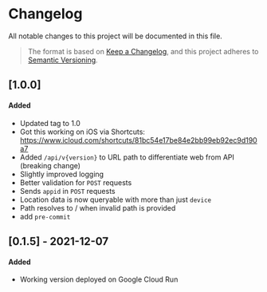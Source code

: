 # Changelog
All notable changes to this project will be documented in this file.

> The format is based on [Keep a Changelog](https://keepachangelog.com/en/1.0.0/),
and this project adheres to [Semantic Versioning](https://semver.org/spec/v2.0.0.html).

## [1.0.0]
#### Added
- Updated tag to 1.0
- Got this working on iOS via Shortcuts: https://www.icloud.com/shortcuts/81bc54e17be84e2bb99eb92ec9d190a7
- Added `/api/v{version}` to URL path to differentiate web from API (breaking change)
- Slightly improved logging
- Better validation for `POST` requests
- Sends `appid` in `POST` requests
- Location data is now queryable with more than just `device`
- Path resolves to / when invalid path is provided
- add `pre-commit`

## [0.1.5] - 2021-12-07
#### Added
- Working version deployed on Google Cloud Run
